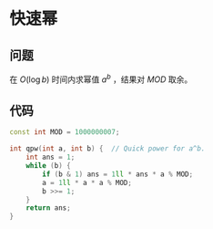# 快速幂

## 问题
在 $O(\log{b})$ 时间内求幂值 $a^b$ ，结果对 $MOD$ 取余。

## 代码
```cpp
const int MOD = 1000000007;

int qpw(int a, int b) {  // Quick power for a^b.
    int ans = 1;
    while (b) {
        if (b & 1) ans = 1ll * ans * a % MOD;
        a = 1ll * a * a % MOD;
        b >>= 1;
    }
    return ans;
}
```